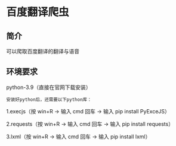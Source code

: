 # 百度翻译爬虫

## 简介

可以爬取百度翻译的翻译与语音

## 环境要求
python-3.9（直接在官网下载安装）

`安装好python后，还需要以下python库：`

1.execjs（按 win+R -> 输入 cmd 回车 -> 输入 pip install PyExceJS）

2.requests（按 win+R -> 输入 cmd 回车 -> 输入 pip install requests）

3.lxml（按 win+R -> 输入 cmd 回车 -> 输入 pip install lxml）

